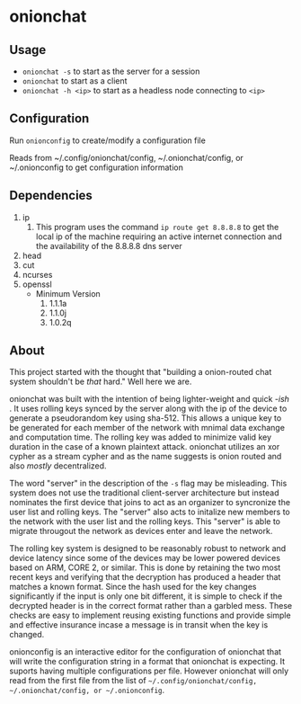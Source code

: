 # onionchat
## Usage
* ```onionchat -s``` to start as the server for a session
* ```onionchat``` to start as a client
* ```onionchat -h <ip>``` to start as a headless node connecting to ```<ip>```
## Configuration
Run ```onionconfig``` to create/modify a configuration file

Reads from ~/.config/onionchat/config, ~/.onionchat/config, or ~/.onionconfig to get configuration information
## Dependencies
1. ip
    1. This program uses the command ```ip route get 8.8.8.8``` to get the local ip of the machine requiring an active internet connection and the availability of the 8.8.8.8 dns server
1. head
1. cut
1. ncurses
1. openssl
    * Minimum Version
        1. 1.1.1a
        1. 1.1.0j
        1. 1.0.2q
## About
This project started with the thought that "building a onion-routed chat system shouldn't be *that* hard." Well here we are.

onionchat was built with the intention of being lighter-weight and quick
*-ish* . It uses rolling keys synced by the server along with the ip of the device to generate
a pseudorandom key using sha-512. This allows a unique key to be generated for each member of the network with mnimal data exchange and computation time. The rolling
key was added to minimize valid key duration in the case of a known plaintext attack. onionchat utilizes an xor cypher as a stream cypher and as the name suggests is
onion routed and also *mostly* decentralized.

The word "server" in the description of the ```-s``` flag may be misleading. This system does not use the traditional client-server architecture but instead nominates
the first device that joins to act as an organizer to syncronize the user list and rolling keys. The "server" also acts to initalize new members to the network with the
user list and the rolling keys. This "server" is able to migrate througout the network as devices enter and leave the network.

The rolling key system is designed to be reasonably robust to network and device latency since some of the devices may be lower powered devices based on ARM, CORE 2, or
similar. This is done by retaining the two most recent keys and verifying that the decryption has produced a header that matches a known format. Since the hash used for
the key changes significantly if the input is only one bit different, it is simple to check if the decrypted header is in the correct format rather than a garbled mess.
These checks are easy to implement reusing existing functions and provide simple and effective insurance incase a message is in transit when the key is changed.

onionconfig is an interactive editor for the configuration of onionchat that will write the configuration string in a format that onionchat is expecting. It suports
having multiple configurations per file. However onionchat will only read from the first file from the list of ```~/.config/onionchat/config, ~/.onionchat/config, or
~/.onionconfig```.
